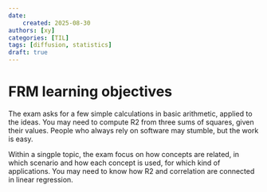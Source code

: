```yaml
---
date: 
    created: 2025-08-30
authors: [xy]
categories: [TIL]
tags: [diffusion, statistics]
draft: true
---
```


# FRM learning objectives

The exam asks for a few simple calculations in basic arithmetic, applied to the ideas. You may need to compute R2 from three sums of squares, given their values. People who always rely on software may stumble, but the work is easy.  

Within a singple topic, the exam focus on how concepts are related, in which scenario and how each concept is used, for which kind of applications. You may need to know how R2 and correlation are connected in linear regression.
